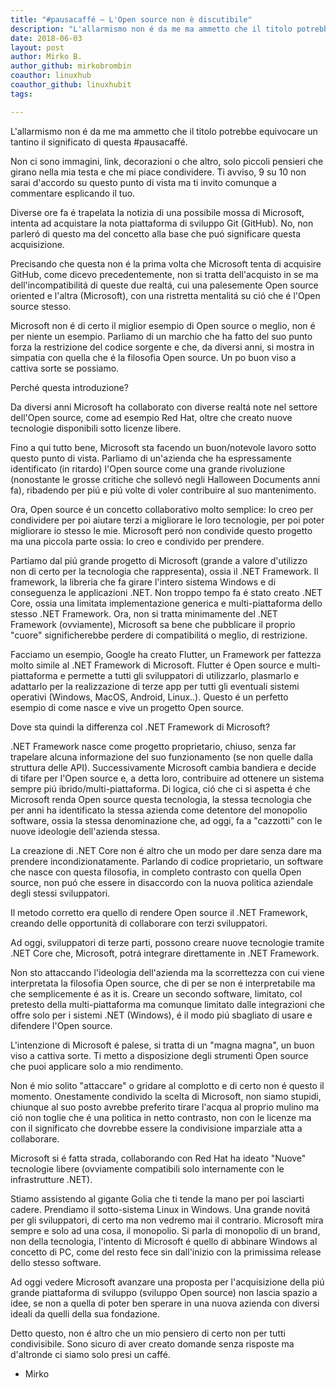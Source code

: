 ```yaml
---
title: "#pausacaffé – L'Open source non è discutibile"
description: "L'allarmismo non é da me ma ammetto che il titolo potrebbe equivocare un tantino il significato di questa #pausacaffé."
date: 2018-06-03
layout: post
author: Mirko B.
author_github: mirkobrombin
coauthor: linuxhub
coauthor_github: linuxhubit
tags:

---
```

L'allarmismo non é da me ma ammetto che il titolo potrebbe equivocare un tantino il significato di questa #pausacaffé.

Non ci sono immagini, link, decorazioni o che altro, solo piccoli pensieri che girano nella mia testa e che mi piace condividere. Ti avviso, 9 su 10 non sarai d'accordo su questo punto di vista ma ti invito comunque a commentare esplicando il tuo.

Diverse ore fa é trapelata la notizia di una possibile mossa di Microsoft, intenta ad acquistare la nota piattaforma di sviluppo Git (GitHub). No, non parleró di questo ma del concetto alla base che puó significare questa acquisizione.

Precisando che questa non é la prima volta che Microsoft tenta di acquisire GitHub, come dicevo precedentemente, non si tratta dell'acquisto in se ma dell'incompatibilitá di queste due realtá, cui una palesemente Open source oriented e l'altra (Microsoft), con una ristretta mentalitá su ció che é l'Open source stesso.

Microsoft non é di certo il miglior esempio di Open source o meglio, non é per niente un esempio. Parliamo di un marchio che ha fatto del suo punto forza la restrizione del codice sorgente e che, da diversi anni, si mostra in simpatia con quella che é la filosofia Open source. Un po buon viso a cattiva sorte se possiamo.

Perché questa introduzione?

Da diversi anni Microsoft ha collaborato con diverse realtá note nel settore dell'Open source, come ad esempio Red Hat, oltre che creato nuove tecnologie disponibili sotto licenze libere.

Fino a qui tutto bene, Microsoft sta facendo un buon/notevole lavoro sotto questo punto di vista. Parliamo di un'azienda che ha espressamente identificato (in ritardo) l'Open source come una grande rivoluzione (nonostante le grosse critiche che sollevó negli Halloween Documents anni fa), ribadendo per piú e piú volte di voler contribuire al suo mantenimento.

Ora, Open source é un concetto collaborativo molto semplice: Io creo per condividere per poi aiutare terzi a migliorare le loro tecnologie, per poi poter migliorare io stesso le mie. Microsoft peró non condivide questo progetto ma una piccola parte ossia: Io creo e condivido per prendere.

Partiamo dal piú grande progetto di Microsoft (grande a valore d'utilizzo non di certo per la tecnologia che rappresenta), ossia il .NET Framework. Il framework, la libreria che fa girare l'intero sistema Windows e di conseguenza le applicazioni .NET. Non troppo tempo fa é stato creato .NET Core, ossia una limitata implementazione generica e multi-piattaforma dello stesso .NET Framework. Ora, non si tratta minimamente del .NET Framework (ovviamente), Microsoft sa bene che pubblicare il proprio "cuore" significherebbe perdere di compatibilitá o meglio, di restrizione.

Facciamo un esempio, Google ha creato Flutter, un Framework per fattezza molto simile al .NET Framework di Microsoft. Flutter é Open source e multi-piattaforma e permette a tutti gli sviluppatori di utilizzarlo, plasmarlo e adattarlo per la realizzazione di terze app per tutti gli eventuali sistemi operativi (Windows, MacOS, Android, Linux..). Questo é un perfetto esempio di come nasce e vive un progetto Open source.

Dove sta quindi la differenza col .NET Framework di Microsoft?

.NET Framework nasce come progetto proprietario, chiuso, senza far trapelare alcuna informazione del suo funzionamento (se non quelle dalla struttura delle API). Successivamente Microsoft cambia bandiera e decide di tifare per l'Open source e, a detta loro, contribuire ad ottenere un sistema sempre piú ibrido/multi-piattaforma. Di logica, ció che ci si aspetta é che Microsoft renda Open source questa tecnologia, la stessa tecnologia che per anni ha identificato la stessa azienda come detentore del monopolio software, ossia la stessa denominazione che, ad oggi, fa a "cazzotti" con le nuove ideologie dell'azienda stessa.

La creazione di .NET Core non é altro che un modo per dare senza dare ma prendere incondizionatamente. Parlando di codice proprietario, un software che nasce con questa filosofia, in completo contrasto con quella Open source, non puó che essere in disaccordo con la nuova politica aziendale degli stessi sviluppatori.

Il metodo corretto era quello di rendere Open source il .NET Framework, creando delle opportunità di collaborare con terzi sviluppatori.

Ad oggi, sviluppatori di terze parti, possono creare nuove tecnologie tramite .NET Core che, Microsoft, potrá integrare direttamente in .NET Framework.

Non sto attaccando l'ideologia dell'azienda ma la scorrettezza con cui viene interpretata la filosofia Open source, che di per se non é interpretabile ma che semplicemente é as it is. Creare un secondo software, limitato, col pretesto della multi-piattaforma ma comunque limitato dalle integrazioni che offre solo per i sistemi .NET (Windows), é il modo piú sbagliato di usare e difendere l'Open source.

L'intenzione di Microsoft é palese, si tratta di un "magna magna", un buon viso a cattiva sorte. Ti metto a disposizione degli strumenti Open source che puoi applicare solo a mio rendimento.

Non é mio solito "attaccare" o gridare al complotto e di certo non é questo il momento. Onestamente condivido la scelta di Microsoft, non siamo stupidi, chiunque al suo posto avrebbe preferito tirare l'acqua al proprio mulino ma ció non toglie che é una politica in netto contrasto, non con le licenze ma con il significato che dovrebbe essere la condivisione imparziale atta a collaborare.

Microsoft si é fatta strada, collaborando con Red Hat ha ideato "Nuove" tecnologie libere (ovviamente compatibili solo internamente con le infrastrutture .NET).

Stiamo assistendo al gigante Golia che ti tende la mano per poi lasciarti cadere. Prendiamo il sotto-sistema Linux in Windows. Una grande novitá per gli sviluppatori, di certo ma non vedremo mai il contrario. Microsoft mira sempre e solo ad una cosa, il monopolio. Si parla di monopolio di un brand, non della tecnologia, l'intento di Microsoft é quello di abbinare Windows al concetto di PC, come del resto fece sin dall'inizio con la primissima release dello stesso software.

Ad oggi vedere Microsoft avanzare una proposta per l'acquisizione della piú grande piattaforma di sviluppo (sviluppo Open source) non lascia spazio a idee, se non a quella di poter ben sperare in una nuova azienda con diversi ideali da quelli della sua fondazione.

Detto questo, non é altro che un mio pensiero di certo non per tutti condivisibile. Sono sicuro di aver creato domande senza risposte ma d'altronde ci siamo solo presi un caffé.

 - Mirko
